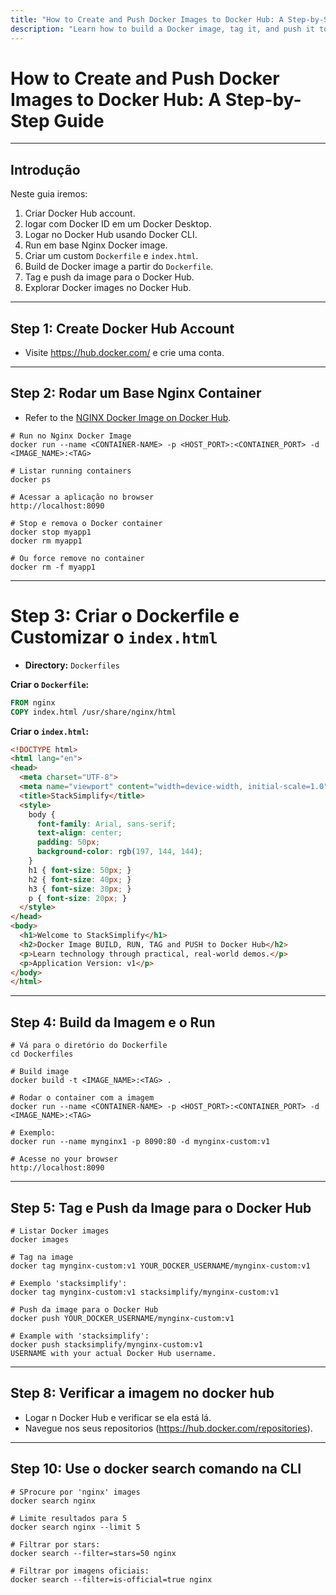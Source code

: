 ```yaml
---
title: "How to Create and Push Docker Images to Docker Hub: A Step-by-Step Guide"
description: "Learn how to build a Docker image, tag it, and push it to Docker Hub. This tutorial covers creating a Docker Hub account, Dockerfile creation, image building, tagging, and pushing to Docker Hub."
---
```


# How to Create and Push Docker Images to Docker Hub: A Step-by-Step Guide

---

## Introdução

Neste guia iremos:

1. Criar Docker Hub account.
2. logar com  Docker ID em um Docker Desktop.
3. Logar no Docker Hub usando Docker CLI.
4. Run em base Nginx Docker image.
5. Criar um custom `Dockerfile` e `index.html`.
6. Build de Docker image a partir do `Dockerfile`.
7. Tag e push da image para o Docker Hub.
8. Explorar Docker images no Docker Hub.

---

## Step 1: Create Docker Hub Account

- Visite https://hub.docker.com/ e crie uma conta.
---

## Step 2: Rodar um Base Nginx Container

- Refer to the [NGINX Docker Image on Docker Hub](https://hub.docker.com/_/nginx).

```
# Run no Nginx Docker Image
docker run --name <CONTAINER-NAME> -p <HOST_PORT>:<CONTAINER_PORT> -d <IMAGE_NAME>:<TAG>

# Listar running containers
docker ps

# Acessar a aplicação no browser
http://localhost:8090

# Stop e remova o Docker container
docker stop myapp1
docker rm myapp1

# Ou force remove no container
docker rm -f myapp1
```

---

# Step 3: Criar o Dockerfile e Customizar o `index.html`

- **Directory:** `Dockerfiles`

**Criar o `Dockerfile`:**

```dockerfile
FROM nginx
COPY index.html /usr/share/nginx/html
```

**Criar o `index.html`:**

```html
<!DOCTYPE html>
<html lang="en">
<head>
  <meta charset="UTF-8">
  <meta name="viewport" content="width=device-width, initial-scale=1.0">
  <title>StackSimplify</title>
  <style>
    body { 
      font-family: Arial, sans-serif; 
      text-align: center; 
      padding: 50px; 
      background-color: rgb(197, 144, 144);
    }
    h1 { font-size: 50px; }
    h2 { font-size: 40px; }
    h3 { font-size: 30px; }
    p { font-size: 20px; }
  </style>
</head>
<body>
  <h1>Welcome to StackSimplify</h1>
  <h2>Docker Image BUILD, RUN, TAG and PUSH to Docker Hub</h2>
  <p>Learn technology through practical, real-world demos.</p>
  <p>Application Version: v1</p>
</body>
</html>
```

---

## Step 4: Build da Imagem e o Run

```
# Vá para o diretório do Dockerfile
cd Dockerfiles

# Build image
docker build -t <IMAGE_NAME>:<TAG> .

# Rodar o container com a imagem
docker run --name <CONTAINER-NAME> -p <HOST_PORT>:<CONTAINER_PORT> -d <IMAGE_NAME>:<TAG>

# Exemplo:
docker run --name mynginx1 -p 8090:80 -d mynginx-custom:v1

# Acesse no your browser
http://localhost:8090
```

---

## Step 5: Tag e Push da Image para o Docker Hub

```
# Listar Docker images
docker images

# Tag na image
docker tag mynginx-custom:v1 YOUR_DOCKER_USERNAME/mynginx-custom:v1

# Exemplo 'stacksimplify':
docker tag mynginx-custom:v1 stacksimplify/mynginx-custom:v1

# Push da image para o Docker Hub
docker push YOUR_DOCKER_USERNAME/mynginx-custom:v1

# Example with 'stacksimplify':
docker push stacksimplify/mynginx-custom:v1
USERNAME with your actual Docker Hub username.

```

---

## Step 8: Verificar a imagem no docker hub

- Logar n Docker Hub e verificar se ela está lá.
- Navegue nos seus repositorios (https://hub.docker.com/repositories).

---

## Step 10: Use o docker search comando na CLI

```
# SProcure por 'nginx' images
docker search nginx

# Limite resultados para 5
docker search nginx --limit 5

# Filtrar por stars:
docker search --filter=stars=50 nginx

# Filtrar por imagens oficiais:
docker search --filter=is-official=true nginx
```
